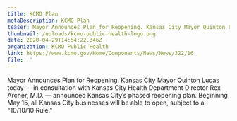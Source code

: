 ```yaml
---
title: KCMO Plan
metaDescription: KCMO Plan
teaser: Mayor Announces Plan for Reopening. Kansas City Mayor Quinton Lucas today - in consultation with Kansas City Health Department Director Rex Archer, M.D. - announced Kansas City’s phased reopening plan.
thumbnail: /uploads/kcmo-public-health-logo.png
date: 2020-04-29T14:54:22.346Z
organization: KCMO Public Health
link: https://www.kcmo.gov/Home/Components/News/News/322/16
file: ''
---
```


Mayor Announces Plan for Reopening. Kansas City Mayor Quinton Lucas today — in consultation with Kansas City Health Department Director Rex Archer, M.D. — announced Kansas City’s phased reopening plan. Beginning May 15, all Kansas City businesses will be able to open, subject to a "10/10/10 Rule."
